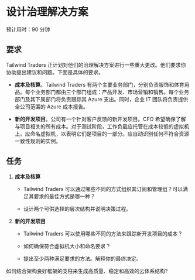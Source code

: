 ﻿---
casestudy:
    title: '设计治理解决方案'
    module: '治理解决方案'
---

# 设计治理解决方案

预计用时：90 分钟

## 要求

Tailwind Traders 正计划对他们的治理解决方案进行一些重大更改。他们要求你协助提出建议和问题。下面是具体的要求。

* **成本及核算**。Tailwind Traders 有两个主要业务部门，分别负责服饰和体育用品。每个业务部门都由三个部门组成：产品开发、市场营销和销售。每个业务部门及其下属部门将负责跟踪其 Azure 支出。同时，企业 IT 团队将负责提供全公司范围的 Azure 成本报告。

* **新的开发项目**。公司有一个针对客户反馈的新开发项目。CFO 希望确保了解与项目相关的所有成本。对于测试阶段，工作负载应托管在成本较低的虚拟机上。应命名虚拟机，以表明它们是项目的一部分。应自动识别任何不符合资源一致性规则的实例。

## 任务

1. **成本及核算** 

    * Tailwind Traders 可以通过哪些不同的方式组织其订阅和管理组？可以满足其要求的最佳方式是哪一种？ 

    * 设计两个可供选择的层次结构并说明决策过程。

2. **新的开发项目** 

    * Tailwind Traders 可以使用哪些不同的方法来跟踪新开发项目的成本？

    * 如何确保符合虚拟机大小和命名要求？ 

    * 提出至少两种满足要求的方法。解释你的最终决定。 

如何结合架构良好框架的支柱来生成高质量、稳定和高效的云体系结构?
